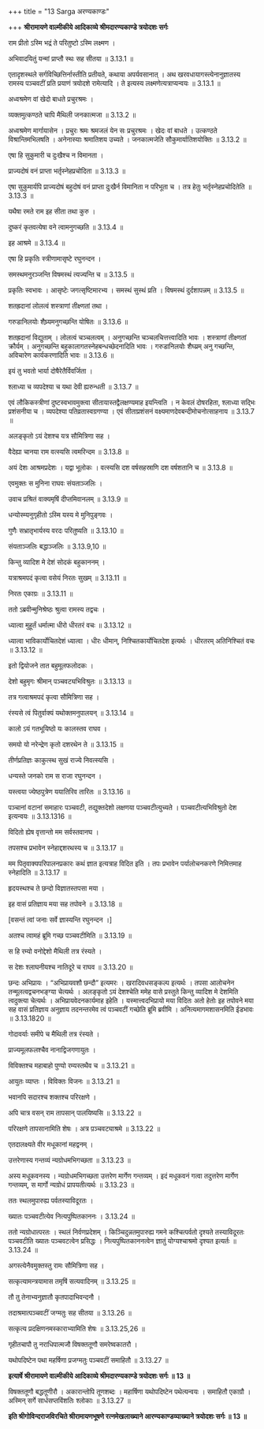 +++
title = "13 Sarga अरण्यकाण्डः"

+++
**श्रीरामायणे वाल्मीकीये आदिकाव्ये श्रीमदारण्यकाण्डे त्रयोदशः सर्गः**

राम प्रीतो ऽस्मि भद्रं ते परितुष्टो ऽस्मि लक्ष्मण ।

अभिवादयितुं यन्मां प्राप्तौ स्थः सह सीतया ॥ 3.13.1 ॥

एतादृशस्थले सर्गविच्छित्तिर्नास्तीति प्रतीयते, कथाया अपर्यवसानात् । अथ खरवधायागस्त्येनानुज्ञातस्य रामस्य पञ्चवटीं प्रति प्रयाणं त्रयोदशे रामेत्यादि । ते इत्यस्य लक्ष्मणेत्यत्राप्यन्वयः ॥ 3.13.1 ॥

अध्वश्रमेण वां खेदो बाधते प्रचुरश्रमः ।

व्यक्तमुत्कण्ठते चापि मैथिली जनकात्मजा ॥ 3.13.2 ॥

अध्वश्रमेण मार्गायासेन । प्रचुरः श्रमः श्रमजलं येन सः प्रचुरश्रमः । खेदः वां बाधते । उत्कण्ठते विश्रान्तिमभिलषति । अनेनास्याः श्रमातिशय उच्यते । जनकात्मजेति सौकुमार्यातिशयोक्तिः ॥ 3.13.2 ॥

एषा हि सुकुमारी च दुःखैश्च न विमानता ।

प्राज्यदोषं वनं प्राप्ता भर्तृस्नेहप्रचोदिता ॥ 3.13.3 ॥

एषा सुकुमार्यपि प्राज्यदोषं बहुदोषं वनं प्राप्ता दुःखैर्न विमानिता न परिभूता च । तत्र हेतुः भर्तृस्नेहप्रचोदितेति ॥ 3.13.3 ॥

यथैषा रमते राम इह सीता तथा कुरु ।

दुष्करं कृतवत्येषा वने त्वामनुगच्छति ॥ 3.13.4 ॥

इह आश्रमे ॥ 3.13.4 ॥

एषा हि प्रकृतिः स्त्रीणामासृष्टे रघुनन्दन ।

समस्थमनुरञ्जन्ति विषमस्थं त्यज्यन्ति च ॥ 3.13.5 ॥

प्रकृतिः स्वभावः । आसृष्टेः जगत्सृष्टिमारभ्य । समस्थं सुस्थं प्रति । विषमस्थं दुर्दशापन्नम् ॥ 3.13.5 ॥

शतह्रदानां लोलत्वं शस्त्राणां तीक्ष्णतां तथा ।

गरुडानिलयोः शैघ्र्यमनुगच्छन्ति योषितः ॥ 3.13.6 ॥

शतह्रदानां विद्युताम् । लोलत्वं चञ्चलत्वम् । अनुगच्छन्ति चञ्चलचित्तत्त्वादिति भावः । शस्त्राणां तीक्ष्णतां क्रौर्यम् । अनुगच्छन्ति बहुकालागतस्नेहबन्धच्छेदनादिति भावः । गरुडानिलयोः शैघ्य्रम् अनु गच्छन्ति, अविचारेण कार्यकरणादिति भावः ॥ 3.13.6 ॥

इयं तु भवतो भार्या दोषैरेतैर्विवर्जिता ।

श्लाध्या च व्यपदेश्या च यथा देवी ह्यरुन्धती ॥ 3.13.7 ॥

एवं लौकिकस्त्रीणां दुष्टस्वभावमुक्त्वा सीतायास्तद्वैलक्षण्यमाह इयन्त्विति । न केवलं दोषरहिता, श्लाध्या सद्भिः प्रशंसनीया च । व्यपदेश्या पतिव्रतास्वग्रगण्या । एवं सीताप्रशंसनं वक्ष्यमाणदेवबन्दीमोचनोत्साहनाय ॥ 3.13.7 ॥

अलङ्कृतो ऽयं देशश्च यत्र सौमित्रिणा सह ।

वैदेह्या चानया राम वत्स्यसि त्वमरिन्दम ॥ 3.13.8 ॥

अयं देशः आश्रमप्रदेशः । यद्वा भूलोकः । वत्स्यसि दश वर्षसहस्राणि दश वर्षशतानि च ॥ 3.13.8 ॥

एवमुक्तः स मुनिना राघवः संयताञ्जलिः ।

उवाच प्रश्रितं वाक्यमृषिं दीप्तमिवानलम् ॥ 3.13.9 ॥

धन्योस्म्यनुगृहीतो ऽस्मि यस्य मे मुनिपुङ्गवः ।

गुणैः सभ्रातृभार्यस्य वरदः परितुष्यति ॥ 3.13.10 ॥

संयताञ्जलिः बद्धाञ्जलिः ॥ 3.13.9,10 ॥

किन्तु व्यादिश मे देशं सोदकं बहुकाननम् ।

यत्राश्रमपदं कृत्वा वसेयं निरतः सुखम् ॥ 3.13.11 ॥

निरतः एकाग्रः ॥ 3.13.11 ॥

ततो ऽब्रवीन्मुनिश्रेष्ठः श्रुत्वा रामस्य तद्वचः ।

ध्यात्वा मुहूर्तं धर्मात्मा धीरो धीरतरं वचः ॥ 3.13.12 ॥

ध्यात्वा भाविकार्योचितदेशं ध्यात्वा । धीरः धीमान्, निश्चितकार्योचितदेश इत्यर्थः । धीरतरम् अतिनिश्चितं वचः ॥ 3.13.12 ॥

इतो द्वियोजने तात बहुमूलफलोदकः ।

देशो बहुमृगः श्रीमान् पञ्चवट्यभिविश्रुतः ॥ 3.13.13 ॥

तत्र गत्वाश्रमपदं कृत्वा सौमित्रिणा सह ।

रंस्यसे त्वं पितुर्वाक्यं यथोक्तमनुपालयन् ॥ 3.13.14 ॥

कालो ऽयं गतभूयिष्ठो यः कालस्तव राघव ।

समयो यो नरेन्द्रेण कृतो दशरथेन ते ॥ 3.13.15 ॥

तीर्णप्रतिज्ञः काकुत्स्थ सुखं राज्ये निवत्स्यसि ।

धन्यस्ते जनको राम स राजा रघुनन्दन ।

यस्त्वया ज्येष्ठपुत्रेण ययातिरिव तारितः ॥ 3.13.16 ॥

पञ्चानां वटानां समाहारः पञ्चवटी, तद्युक्तदेशो लक्षणया पञ्चवटीत्युच्यते । पञ्चवटीत्यभिविश्रुतो देश इत्यन्वयः ॥ 3.13.1316 ॥

विदितो ह्येष वृत्तान्तो मम सर्वस्तवानघ ।

तपसश्च प्रभावेन स्नेहाद्दशरथस्य च ॥ 3.13.17 ॥

मम पितृवाक्यपरिपालनप्रकारः कथं ज्ञात इत्यत्राह विदित इति । तपः प्रभावेन पर्यालोचनकरणे निमित्तमाह स्नेहादिति ॥ 3.13.17 ॥

हृदयस्थश्च ते छन्दो विज्ञातस्तपसा मया ।

इह वासं प्रतिज्ञाय मया सह तपोवने ॥ 3.13.18 ॥

\[वसन्तं त्वां जनाः सर्वे ज्ञास्यन्ति रघुनन्दन ।\]

अतश्च त्वामहं ब्रूमि गच्छ पञ्चवटीमिति ॥ 3.13.19 ॥

स हि रम्यो वनोद्देशो मैथिली तत्र रंस्यते ।

स देशः श्लाघनीयश्च नातिदूरे च राघव ॥ 3.13.20 ॥

छन्दः अभिप्रायः । “अभिप्रायवशौ छन्दौ” इत्यमरः । खरादिवधसङ्कल्प इत्यर्थः । तपसा आलोचनेन तन्मूलत्वद्वचनभङ्ग्या चेत्यर्थः । अलङ्कृतो ऽयं देशश्चेति ममेह वासे प्रस्तुते किन्तु व्यादिश मे देशमिति त्वदुक्त्या चेत्यर्थः । अभिप्रायवेदनकार्यमाह इहेति । यस्मात्त्वदभिप्रायो मया विदितः अतो हेतोः इह तपोवने मया सह वासं प्रतिज्ञाय अनुज्ञाय तदनन्तरमेव त्वं पञ्चवटीं गच्छेति ब्रूमि ब्रवीमि । अनित्यमागमशासनमिति ईडभावः ॥ 3.13.1820 ॥

गोदावर्याः समीपे च मैथिली तत्र रंस्यते ।

प्राज्यमूलफलश्चैव नानाद्विजगणायुतः ।

विविक्तश्च महाबाहो पुण्यो रम्यस्तथैव च ॥ 3.13.21 ॥

आयुतः व्याप्तः । विविक्तः विजनः ॥ 3.13.21 ॥

भवानपि सदारश्च शक्तश्च परिरक्षणे ।

अपि चात्र वसन् राम तापसान् पालयिष्यसि ॥ 3.13.22 ॥

परिरक्षणे तापसानामिति शेषः । अत्र प़ञ्चवट्याश्रमे ॥ 3.13.22 ॥

एतदालक्ष्यते वीर मधूकानां महद्वनम् ।

उत्तरेणास्य गन्तव्यं न्यग्रोधमभिगच्छता ॥ 3.13.23 ॥

अस्य मधूकवनस्य । न्यग्रोधमभिगच्छता उत्तरेण मार्गेण गन्तव्यम् । इदं मधूकवनं गत्वा तदुत्तरेण मार्गेण गन्तव्यम्, स मार्गो न्यग्रोधं प्रापयतीत्यर्थः ॥ 3.13.23 ॥

ततः स्थलमुपारुह्य पर्वतस्याविदूरतः ।

ख्यातः पञ्चवटीत्येव नित्यपुष्पितकाननः । 3.13.24 ॥

ततो न्यग्रोधात्परतः । स्थलं निर्वणप्रदेशम् । किञ्चिदुन्नतमुपारुह्य गमने कश्चित्पर्वतो दृश्यते तस्याविदूरतः पञ्चवटीति ख्यातः पञ्चवटत्वेन प्रसिद्धः । नित्यपुष्पितकाननत्वेन ज्ञातुं योग्यश्चाश्रमो दृश्यत इत्यर्तः ॥ 3.13.24 ॥

अगस्त्येनैवमुक्तस्तु रामः सौमित्रिणा सह ।

सत्कृत्यामन्त्रयामास तमृषिं सत्यवादिनम् ॥ 3.13.25 ॥

तौ तु तेनाभ्यनुज्ञातौ कृतपादाभिवन्दनौ ।

तदाश्रमात्पञ्चवटीं जग्मतुः सह सीतया ॥ 3.13.26 ॥

सत्कृत्य प्रदक्षिणनमस्काराभ्यामिति शेषः ॥ 3.13.25,26 ॥

गृहीतचापौ तु नराधिपात्मजौ विषक्ततूणौ समरेष्वकातरौ ।

यथोपदिष्टेन पथा महर्षिणा प्रजग्मतुः पञ्चवटीं समाहितौ ॥ 3.13.27 ॥

**इत्यार्षे श्रीरामायणे वाल्मीकीये आदिकाव्ये श्रीमदारण्यकाण्डे त्रयोदशः सर्गः ॥ 13 ॥**

विषक्ततूणौ बद्धतूणीरौ । अकारान्तोपि तूणशब्दः । महार्षिणा यथोपदिष्टेन पथेत्यन्वयः । समाहितौ एकाग्रौ । अस्मिन् सर्गे सार्धसप्तविंशतिः श्लोकाः ॥ 3.13.27 ॥

**इति श्रीगोविन्दराजविरचिते श्रीरामायणभूषणे रत्नमेखलाख्याने आरण्यकाण्डव्याख्याने त्रयोदशः सर्गः ॥ 13 ॥**
